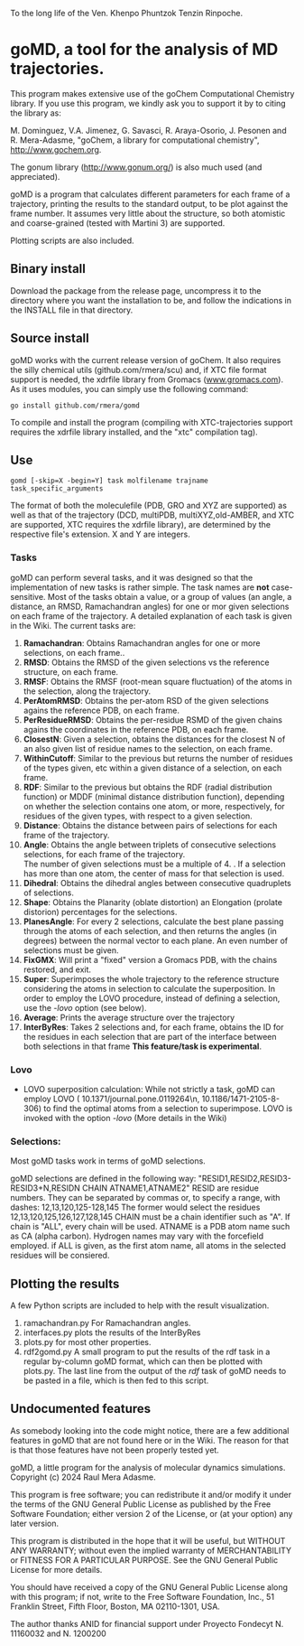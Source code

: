 To the long life of the Ven. Khenpo Phuntzok Tenzin Rinpoche.

# goMD, a tool for the analysis of MD trajectories.


This program makes extensive use of the goChem Computational Chemistry library.
If you use this program, we kindly ask you to support it by to citing the library as:

M. Dominguez, V.A. Jimenez, G. Savasci, R. Araya-Osorio, J. Pesonen and R. Mera-Adasme,  "goChem, a library for computational chemistry", http://www.gochem.org.

The gonum library (http://www.gonum.org/) is also much used (and appreciated).

goMD is a program that calculates  different parameters for each frame of a trajectory, printing the results to the standard output, to be plot against the frame number. It assumes very little about the structure, so both atomistic and coarse-grained (tested with Martini 3) are supported.

Plotting scripts are also included.

## Binary install

Download the package from the release page, uncompress it to the directory where you want the installation to be, and follow the indications in the INSTALL file in that directory.

## Source install
goMD works with the current release version of goChem. It also requires the silly chemical utils (github.com/rmera/scu) and, if XTC file format support is needed, the xdrfile library from Gromacs (www.gromacs.com). As it uses modules, you can simply use the following command:

```
go install github.com/rmera/gomd
```

To compile and install the program (compiling with XTC-trajectories support requires the xdrfile library installed, and the "xtc" compilation tag).

## Use

```
gomd [-skip=X -begin=Y] task molfilename trajname task_specific_arguments
```

The format of both the moleculefile (PDB, GRO and XYZ are supported) as well as that of the trajectory (DCD, multiPDB, multiXYZ,old-AMBER, and XTC are supported, XTC requires the xdrfile library), are determined by the respective file's extension. X and Y are integers.

### Tasks

goMD can perform several tasks, and it was designed so that the implementation of new tasks is rather simple. The task names are **not** case-sensitive. Most of the tasks obtain a value, or a group of values (an angle, a distance, an RMSD, Ramachandran angles) for one or mor given selections on each frame of the trajectory. A detailed explanation of each task is given in the Wiki. The current tasks are:

1. **Ramachandran**: Obtains Ramachandran angles for one or more selections, on each frame..
1. **RMSD**: Obtains the RMSD of the given selections vs the reference structure, on each frame.
1. **RMSF**: Obtains the RMSF (root-mean square fluctuation) of the atoms in the selection, along the trajectory.
1. **PerAtomRMSD**: Obtains the per-atom RSD of the given selections agains the reference PDB, on each frame.
1. **PerResidueRMSD**: Obtains the per-residue RSMD of the given chains agains the coordinates in the reference PDB, on each frame. 
1. **ClosestN**: Given a selection, obtains the distances for the closest N of an also given list of residue names to the selection, on each frame.
1. **WithinCutoff**: Similar to the previous but returns the number of residues of the types given, etc within a given distance of a selection, on each frame.
1. **RDF**: Similar to the previous but obtains the RDF (radial distribution function) or MDDF (minimal distance distribution function), depending on whether the selection contains one atom, or more, respectively, for residues of the given types, with respect to a given selection.
1. **Distance**: Obtains the distance between pairs of selections for each frame of the trajectory. 
1. **Angle**: Obtains the angle between triplets of consecutive selections selections, for each frame of the trajectory.  
	The number of given selections must be a multiple of 4. .  If a selection has more than one atom, the center of mass for that selection is used.
1. **Dihedral**: Obtains the dihedral angles between consecutive quadruplets of selections. 
1. **Shape**: Obtains the Planarity (oblate distortion) an Elongation (prolate distorion) percentages for the selections.
1. **PlanesAngle**: For every 2 selections, calculate the best plane passing through the atoms of each selection, and then returns the angles (in degrees) between the normal vector to each plane. An even number of selections must be given.
1. **FixGMX**: Will print a "fixed" version a Gromacs PDB, with the chains restored, and exit. 
1. **Super**: Superimposes the whole trajectory to the reference structure considering the atoms in selection to calculate the superposition. In order to employ the LOVO procedure, instead of defining a selection, use the *-lovo* option (see below).
1. **Average**: Prints the average structure over the trajectory
1. **InterByRes**: Takes 2 selections and, for each frame, obtains the ID for the residues in each selection that are part of the interface between both selections in that frame **This feature/task is experimental**.

### Lovo
* LOVO superposition calculation: While not strictly a task, goMD can employ LOVO ( 10.1371/journal.pone.0119264\n, 10.1186/1471-2105-8-306) to find the optimal atoms from a selection to superimpose. LOVO is invoked with the option _-lovo_ (More details in the Wiki)


### Selections: 
Most goMD tasks work in terms of goMD selections.

goMD selections are defined in the following way: "RESID1,RESID2,RESID3-RESID3+N,RESIDN CHAIN ATNAME1,ATNAME2"
RESID are residue numbers. They can be separated by commas or, to specify a range, with dashes: 12,13,120,125-128,145  The former would select the residues 12,13,120,125,126,127,128,145
CHAIN must be a chain identifier such as "A". If chain is "ALL", every chain will be used.
ATNAME is a PDB atom name such as CA (alpha carbon). Hydrogen names may vary with the forcefield employed. if ALL is given, as the first atom name, all atoms in the selected residues will be consiered.

## Plotting the results

A few Python scripts are included to help with the result visualization.

1. ramachandran.py For Ramachandran angles.
1. interfaces.py plots the results of the InterByRes
1. plots.py for most other properties.
1. rdf2gomd.py A small program to put the results of the rdf task in a regular by-column goMD format, which can then be plotted with plots.py. The last line from the output of the _rdf_ task of goMD needs to be pasted in a file, which is then fed to this script.

## Undocumented features

As somebody looking into the code might notice, there are a few additional features in goMD that are not found
here or in the Wiki. The reason for that is that those features have not been properly tested yet.


goMD, a little program for the analysis of molecular dynamics simulations.
Copyright (c) 2024  Raul Mera Adasme.

This program is free software; you can redistribute it and/or
modify it under the terms of the GNU General Public License
as published by the Free Software Foundation; either version 2
of the License, or (at your option) any later version.

This program is distributed in the hope that it will be useful,
but WITHOUT ANY WARRANTY; without even the implied warranty of
MERCHANTABILITY or FITNESS FOR A PARTICULAR PURPOSE.  See the
GNU General Public License for more details.

You should have received a copy of the GNU General Public License
along with this program; if not, write to the Free Software
Foundation, Inc., 51 Franklin Street, Fifth Floor, Boston, MA  02110-1301, USA.



The author thanks ANID for financial support under Proyecto Fondecyt N. 11160032 and N. 1200200
